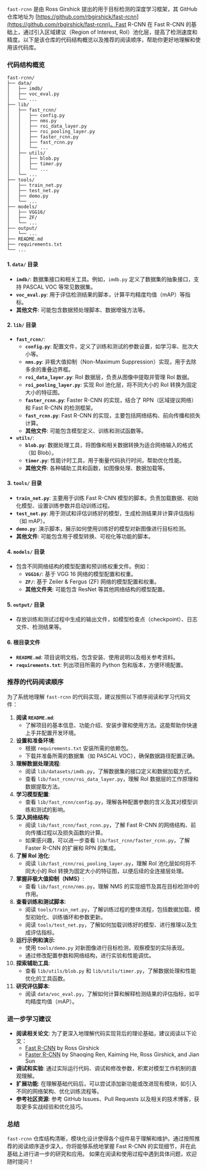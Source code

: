 `fast-rcnn` 是由 Ross Girshick 提出的用于目标检测的深度学习框架，其 GitHub 仓库地址为 [https://github.com/rbgirshick/fast-rcnn](https://github.com/rbgirshick/fast-rcnn)。Fast R-CNN 在 Fast R-CNN 的基础上，通过引入区域建议（Region of Interest, RoI）池化层，提高了检测速度和精度。以下是该仓库的代码结构概览以及推荐的阅读顺序，帮助你更好地理解和使用该代码库。
### 代码结构概览
```
fast-rcnn/
├── data/
│   ├── imdb/
│   ├── voc_eval.py
│   └── ...
├── lib/
│   ├── fast_rcnn/
│   │   ├── config.py
│   │   ├── nms.py
│   │   ├── roi_data_layer.py
│   │   ├── roi_pooling_layer.py
│   │   ├── faster_rcnn.py
│   │   ├── fast_rcnn.py
│   │   └── ...
│   ├── utils/
│   │   ├── blob.py
│   │   ├── timer.py
│   │   └── ...
│   └── ...
├── tools/
│   ├── train_net.py
│   ├── test_net.py
│   ├── demo.py
│   └── ...
├── models/
│   ├── VGG16/
│   ├── ZF/
│   └── ...
├── output/
│   └── ...
├── README.md
├── requirements.txt
└── ...
```
#### 1. `data/` 目录
- **`imdb/`**: 数据集接口和相关工具。例如，`imdb.py` 定义了数据集的抽象接口，支持 PASCAL VOC 等常见数据集。
- **`voc_eval.py`**: 用于评估检测结果的脚本，计算平均精度均值（mAP）等指标。
- **其他文件**: 可能包含数据预处理脚本、数据增强方法等。
#### 2. `lib/` 目录
- **`fast_rcnn/`**:
  - **`config.py`**: 配置文件，定义了训练和测试的参数设置，如学习率、批次大小等。
  - **`nms.py`**: 非极大值抑制（Non-Maximum Suppression）实现，用于去除多余的重叠边界框。
  - **`roi_data_layer.py`**: RoI 数据层，负责从图像中提取并管理 RoI 数据。
  - **`roi_pooling_layer.py`**: 实现 RoI 池化层，将不同大小的 RoI 转换为固定大小的特征图。
  - **`faster_rcnn.py`**: Faster R-CNN 的实现，结合了 RPN（区域提议网络）和 Fast R-CNN 的检测框架。
  - **`fast_rcnn.py`**: Fast R-CNN 的实现，主要包括网络结构、前向传播和损失计算。
  - **其他文件**: 可能包含模型定义、训练和测试函数等。
- **`utils/`**:
  - **`blob.py`**: 数据处理工具，将图像和相关数据转换为适合网络输入的格式（如 Blob）。
  - **`timer.py`**: 性能计时工具，用于衡量代码执行时间，帮助优化性能。
  - **其他文件**: 各种辅助工具和函数，如图像处理、数据加载等。
#### 3. `tools/` 目录
- **`train_net.py`**: 主要用于训练 Fast R-CNN 模型的脚本。负责加载数据、初始化模型、设置训练参数并启动训练过程。
- **`test_net.py`**: 用于测试和评估训练好的模型，生成检测结果并计算评估指标（如 mAP）。
- **`demo.py`**: 演示脚本，展示如何使用训练好的模型对新图像进行目标检测。
- **其他文件**: 可能包含用于模型转换、可视化等功能的脚本。
#### 4. `models/` 目录
- 包含不同网络结构的模型配置和预训练权重文件。例如：
  - **`VGG16/`**: 基于 VGG 16 网络的模型配置和权重。
  - **`ZF/`**: 基于 Zeiler & Fergus (ZF) 网络的模型配置和权重。
  - **其他文件夹**: 可能包含 ResNet 等其他网络结构的模型配置。
#### 5. `output/` 目录
- 存放训练和测试过程中生成的输出文件，如模型检查点（checkpoint）、日志文件、检测结果等。
#### 6. 根目录文件
- **`README.md`**: 项目说明文档，包含安装、使用说明以及相关参考资料。
- **`requirements.txt`**: 列出项目所需的 Python 包和版本，方便环境配置。
### 推荐的代码阅读顺序
为了系统地理解 `fast-rcnn` 的代码实现，建议按照以下顺序阅读和学习代码文件：
1. **阅读 `README.md`**:
   - 了解项目的基本信息、功能介绍、安装步骤和使用方法。这能帮助你快速上手并配置开发环境。
2. **设置和准备环境**:
   - 根据 `requirements.txt` 安装所需的依赖包。
   - 下载并准备所需的数据集（如 PASCAL VOC），确保数据路径配置正确。
3. **理解数据处理流程**:
   - 阅读 `lib/datasets/imdb.py`，了解数据集的接口定义和数据加载方式。
   - 查看 `lib/fast_rcnn/roi_data_layer.py`，理解 RoI 数据层的工作原理和数据提取方法。
4. **学习模型配置**:
   - 查看 `lib/fast_rcnn/config.py`，理解各种配置参数的含义及其对模型训练和测试的影响。
5. **深入网络结构**:
   - 阅读 `lib/fast_rcnn/fast_rcnn.py`，了解 Fast R-CNN 的网络结构、前向传播过程以及损失函数的计算。
   - 如果感兴趣，可以进一步查看 `lib/fast_rcnn/faster_rcnn.py`，了解 Faster R-CNN 的扩展和 RPN 的集成。
6. **了解 RoI 池化**:
   - 阅读 `lib/fast_rcnn/roi_pooling_layer.py`，理解 RoI 池化层如何将不同大小的 RoI 转换为固定大小的特征图，以便后续的全连接层处理。
7. **掌握非极大值抑制（NMS）**:
   - 查看 `lib/fast_rcnn/nms.py`，理解 NMS 的实现细节及其在目标检测中的作用。
8. **查看训练和测试脚本**:
   - 阅读 `tools/train_net.py`，了解训练过程的整体流程，包括数据加载、模型初始化、训练循环和参数更新。
   - 阅读 `tools/test_net.py`，了解如何加载训练好的模型、进行推理以及生成评估指标。
9. **运行示例和演示**:
   - 使用 `tools/demo.py` 对新图像进行目标检测，观察模型的实际表现。
   - 通过修改配置参数和网络结构，进行实验和性能调优。
10. **探索辅助工具**:
    - 查看 `lib/utils/blob.py` 和 `lib/utils/timer.py`，了解数据处理和性能优化的工具函数。
11. **研究评估脚本**:
    - 阅读 `data/voc_eval.py`，了解如何计算和解释检测结果的评估指标，如平均精度均值（mAP）。
### 进一步学习建议
- **阅读相关论文**: 为了更深入地理解代码实现背后的理论基础，建议阅读以下论文：
  - [Fast R-CNN](https://arxiv.org/abs/1504.08083) by Ross Girshick
  - [Faster R-CNN](https://arxiv.org/abs/1506.01497) by Shaoqing Ren, Kaiming He, Ross Girshick, and Jian Sun
- **调试和实验**: 通过实际运行代码、调试和修改参数，积累对模型工作机制的直观理解。
- **扩展功能**: 在理解基础代码后，可以尝试添加新功能或改进现有模块，如引入不同的网络架构、优化训练流程等。
- **参考社区资源**: 参考 GitHub Issues、Pull Requests 以及相关的技术博客，获取更多实战经验和优化技巧。
### 总结
`fast-rcnn` 仓库结构清晰，模块化设计使得各个组件易于理解和维护。通过按照推荐的阅读顺序逐步深入，你将能够系统地掌握 Fast R-CNN 的实现细节，并在此基础上进行进一步的研究和应用。
如果在阅读和使用过程中遇到具体问题，欢迎随时提问！